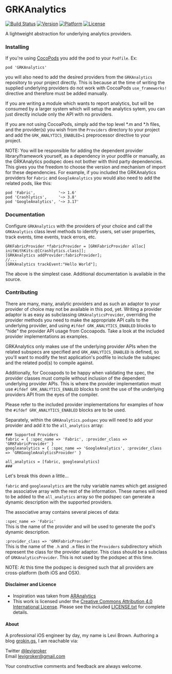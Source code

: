 GRKAnalytics
===========
[![Build Status](https://travis-ci.org/levigroker/GRKAnalytics.svg)](https://travis-ci.org/levigroker/GRKAnalytics)
[![Version](http://img.shields.io/cocoapods/v/GRKAnalytics.svg)](http://cocoapods.org/?q=GRKAnalytics)
[![Platform](http://img.shields.io/cocoapods/p/GRKAnalytics.svg)]()
[![License](http://img.shields.io/cocoapods/l/GRKAnalytics.svg)](https://github.com/levigroker/GRKAnalytics/blob/master/LICENSE.txt)

A lightweight abstraction for underlying analytics providers.

### Installing

If you're using [CocoPods](http://cocopods.org) you add the pod to your `Podfile`. Ex:

	pod 'GRKAnalytics'

you will also need to add the desired providers from the `GRKAnalytics` repository to your
project directly. This is because at the time of writing the supplied underlying providers
do not work with CocoaPods `use_frameworks!` directive and therefore must be added
manually.

If you are writing a module which wants to report analytics, but will be consumed by
a larger system which will setup the analytics sytem, you can just directly include only
the API with no providers.

If you are not using CocoaPods, simply add the top level *.m and *.h files, and the
provider(s) you wish from the `Providers` directory to your project and add the
`GRK_ANALYTICS_ENABLED=1` preprocessor directive to your project.

NOTE: You will be responsible for adding the dependent provider library/framework
yourself, as a dependency in your podfile or manually, as the GRKAnalytics podspec does
not bother with third party dependencies. This gives you the freedom to choose the version
and mechanism of import for these dependencies. For example, if you included the
GRKAnalytics providers for `Fabric` and `GoogleAnalytics` you would also need to add the
related pods, like this:

    pod 'Fabric',          '~> 1.6'
    pod 'Crashlytics',     '~> 3.8'
    pod 'GoogleAnalytics', '~> 3.17'

### Documentation

Configure `GRKAnalytics` with the providers of your choice and call the `GRKAnalytics`
class level methods to identify users, set user properties, track events, time events,
track errors, etc.

	GRKFabricProvider *fabricProvider = [GRKFabricProvider alloc] initWithKits:@[Crashlytics.class]];
	[GRKAnalytics addProvider:fabricProvider];
	//...
	[GRKAnalytics trackEvent:"Hello World"];

The above is the simplest case. Additional documentation is available in the source.

### Contributing

There are many, many, analytic providers and as such an adaptor to your provider of choice
may not be available in this pod, yet. Writing a provider adaptor is as easy as
subclassing `GRKAnalyticsProvider`, overriding the provider methods you need to make
the appropriate API calls to the underlying provider, and using
`#ifdef GRK_ANALYTICS_ENABLED` blocks to "hide" the provider API usage from Cocoapods.
Take a look at the included provider implementations as examples.

GRKAnalytics only makes use of the underlying provider APIs when the related subspecs are
specified and `GRK_ANALYTICS_ENABLED` is defined, so you'll want to modify the test
application's podfile to include the subspec and the related pod(s) to compile against.

Additionally, for Cocoapods to be happy when validating the spec, the provider classes
must compile without inclusion of the dependent underlying provider APIs. This is where
the provider implementation must use `#ifdef GRK_ANALYTICS_ENABLED` blocks to omit the use
of the underlying providers API from the eyes of the compiler.

Please refer to the included provider implementations for examples of how the
`#ifdef GRK_ANALYTICS_ENABLED` blocks are to be used.

Separately, within the `GRKAnalytics.podspec` you will need to add your provider and add
it to the `all_analytics` array:

    ### Supported Providers
    fabric = { :spec_name => 'Fabric', :provider_class => 'GRKFabricProvider' }
    googleanalytics = { :spec_name => 'GoogleAnalytics', :provider_class => 'GRKGoogleAnalyticsProvider' }

    all_analytics = [fabric, googleanalytics]
    ### 
    
Let's break this down a little...

`fabric` and `googleanalytics` are the ruby variable names which get assigned the
associative array with the rest of the information. These names will need to be added to
the `all_analytics` array so the podspec can generate a dynamic description with the
supported providers.

The associative array contains several pieces of data:

`:spec_name => 'Fabric'`  
This is the name of the provider and will be used to generate the pod's dynamic
description.

`:provider_class => 'GRKFabricProvider'`  
This is the name of the `.h` and `.m` files in the `Providers` subdirectory which
represent the class for the provider adaptor. This class should be a subclass of
`GRKAnalyticsProvider`. This is not used by the podspec at this time.

NOTE: At this time the podspec is designed such that all providers are cross-platform
(both iOS and OSX).

#### Disclaimer and Licence

* Inspiration was taken from [ARAnalytics](https://github.com/orta/ARAnalytics)
* This work is licensed under the [Creative Commons Attribution 4.0 International License](https://creativecommons.org/licenses/by/4.0/).
  Please see the included [LICENSE.txt](https://github.com/levigroker/Sprout/blob/master/LICENSE.txt) for complete details.

#### About
A professional iOS engineer by day, my name is Levi Brown. Authoring a blog
[grokin.gs](http://grokin.gs), I am reachable via:

Twitter [@levigroker](https://twitter.com/levigroker)  
Email [levigroker@gmail.com](mailto:levigroker@gmail.com)  

Your constructive comments and feedback are always welcome.
